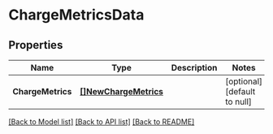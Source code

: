 # ChargeMetricsData

## Properties
Name | Type | Description | Notes
------------ | ------------- | ------------- | -------------
**ChargeMetrics** | [**[]NewChargeMetrics**](NewChargeMetrics.md) |  | [optional] [default to null]

[[Back to Model list]](../README.md#documentation-for-models) [[Back to API list]](../README.md#documentation-for-api-endpoints) [[Back to README]](../README.md)


